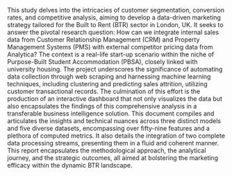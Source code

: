 This study delves into the intricacies of customer segmentation, conversion rates, and competitive
analysis, aiming to develop a data-driven marketing strategy tailored for the Built to Rent (BTR) sector
in London, UK. It seeks to answer the pivotal research question: How can we integrate internal sales
data from Customer Relationship Management (CRM) and Property Management Systems (PMS) with
external competitor pricing data from Analytica? The context is a real-life start-up scenario within the
niche of Purpose-Built Student Accommodation (PBSA), closely linked with university housing.
The project underscores the significance of automating data collection through web scraping and
harnessing machine learning techniques, including clustering and predicting sales attrition, utilizing
customer transactional records. The culmination of this effort is the production of an interactive
dashboard that not only visualizes the data but also encapsulates the findings of this comprehensive
analysis in a transferable business intelligence solution.
This document compiles and articulates the insights and technical nuances across three distinct models
and five diverse datasets, encompassing over fifty-nine features and a plethora of computed metrics. It
also details the integration of two complete data processing streams, presenting them in a fluid and
coherent manner. This report encapsulates the methodological approach, the analytical journey, and
the strategic outcomes, all aimed at bolstering the marketing efficacy within the dynamic BTR
landscape.
